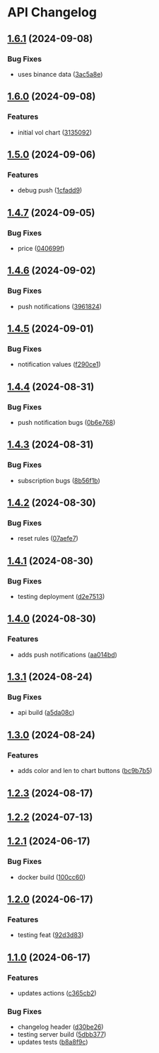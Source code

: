 # API Changelog
## [1.6.1](https://github.com/toshimoto821/toshi-moto/compare/api-1.6.0...api-1.6.1) (2024-09-08)


### Bug Fixes

* uses binance data ([3ac5a8e](https://github.com/toshimoto821/toshi-moto/commit/3ac5a8e51101c350d305b5aefaa6884fb752d2cd))

## [1.6.0](https://github.com/toshimoto821/toshi-moto/compare/api-1.5.0...api-1.6.0) (2024-09-08)


### Features

* initial vol chart ([3135092](https://github.com/toshimoto821/toshi-moto/commit/3135092d6841dec230f556518a925ec2412d94e4))

## [1.5.0](https://github.com/toshimoto821/toshi-moto/compare/api-1.4.7...api-1.5.0) (2024-09-06)


### Features

* debug push ([1cfadd9](https://github.com/toshimoto821/toshi-moto/commit/1cfadd9fc55f20341c5de890d479fe60bf74c9ba))

## [1.4.7](https://github.com/toshimoto821/toshi-moto/compare/api-1.4.6...api-1.4.7) (2024-09-05)


### Bug Fixes

* price ([040699f](https://github.com/toshimoto821/toshi-moto/commit/040699fdfd16e5c187e7011057b926c475375f74))

## [1.4.6](https://github.com/toshimoto821/toshi-moto/compare/api-1.4.5...api-1.4.6) (2024-09-02)


### Bug Fixes

* push notifications ([3961824](https://github.com/toshimoto821/toshi-moto/commit/396182479add50430272a92c70ecae83726e2e22))

## [1.4.5](https://github.com/toshimoto821/toshi-moto/compare/api-1.4.4...api-1.4.5) (2024-09-01)


### Bug Fixes

* notification values ([f290ce1](https://github.com/toshimoto821/toshi-moto/commit/f290ce14a671b76149446b9a4cc8e5b057af9d19))

## [1.4.4](https://github.com/toshimoto821/toshi-moto/compare/api-1.4.3...api-1.4.4) (2024-08-31)


### Bug Fixes

* push notification bugs ([0b6e768](https://github.com/toshimoto821/toshi-moto/commit/0b6e768553959b68f81500b0da9bfc2ce650de98))

## [1.4.3](https://github.com/toshimoto821/toshi-moto/compare/api-1.4.2...api-1.4.3) (2024-08-31)


### Bug Fixes

* subscription bugs ([8b56f1b](https://github.com/toshimoto821/toshi-moto/commit/8b56f1bcc1cfe979721a3723a46c819e37aee68c))

## [1.4.2](https://github.com/toshimoto821/toshi-moto/compare/api-1.4.1...api-1.4.2) (2024-08-30)


### Bug Fixes

* reset rules ([07aefe7](https://github.com/toshimoto821/toshi-moto/commit/07aefe7a3c32d945b1dbda2cb4032061d42b4b18))

## [1.4.1](https://github.com/toshimoto821/toshi-moto/compare/api-1.4.0...api-1.4.1) (2024-08-30)


### Bug Fixes

* testing deployment ([d2e7513](https://github.com/toshimoto821/toshi-moto/commit/d2e751366626b1702e70dc05574e16bad84985c1))

## [1.4.0](https://github.com/toshimoto821/toshi-moto/compare/api-1.3.1...api-1.4.0) (2024-08-30)


### Features

* adds push notifications ([aa014bd](https://github.com/toshimoto821/toshi-moto/commit/aa014bd62b0351b143d809a316983cf5db1ae24d))

## [1.3.1](https://github.com/toshimoto821/toshi-moto/compare/api-1.3.0...api-1.3.1) (2024-08-24)


### Bug Fixes

* api build ([a5da08c](https://github.com/toshimoto821/toshi-moto/commit/a5da08cc7b5c5969497f05831d43538eebd26f33))

## [1.3.0](https://github.com/toshimoto821/toshi-moto/compare/api-1.2.3...api-1.3.0) (2024-08-24)


### Features

* adds color and len to chart buttons ([bc9b7b5](https://github.com/toshimoto821/toshi-moto/commit/bc9b7b5eed60cab47530923d7c9e711640875920))

## [1.2.3](https://github.com/toshimoto821/toshi-moto/compare/api-1.2.2...api-1.2.3) (2024-08-17)

## [1.2.2](https://github.com/toshimoto821/toshi-moto/compare/api-1.2.1...api-1.2.2) (2024-07-13)

## [1.2.1](https://github.com/toshimoto821/toshi-moto/compare/api-1.2.0...api-1.2.1) (2024-06-17)


### Bug Fixes

* docker build ([100cc60](https://github.com/toshimoto821/toshi-moto/commit/100cc60ec53888438103a18c18a85100fc0cb8aa))

## [1.2.0](https://github.com/toshimoto821/toshi-moto/compare/api-1.1.0...api-1.2.0) (2024-06-17)


### Features

* testing feat ([92d3d83](https://github.com/toshimoto821/toshi-moto/commit/92d3d83033f1f732e1c41631f5d5552663654d2f))

## [1.1.0](https://github.com/toshimoto821/toshi-moto/compare/api-1.0.9...api-1.1.0) (2024-06-17)


### Features

* updates actions ([c365cb2](https://github.com/toshimoto821/toshi-moto/commit/c365cb2445b1b612c58137b94a9213a813c2c958))


### Bug Fixes

* changelog header ([d30be26](https://github.com/toshimoto821/toshi-moto/commit/d30be26bb941654bff872a02f31623bba2b41de9))
* testing server build ([5dbb377](https://github.com/toshimoto821/toshi-moto/commit/5dbb37735a3a8f1ab2dde5b5830ea33fd674ae92))
* updates tests ([b8a8f9c](https://github.com/toshimoto821/toshi-moto/commit/b8a8f9cd2d1966ff68520ef56ac7ff33ed97aa7c))
